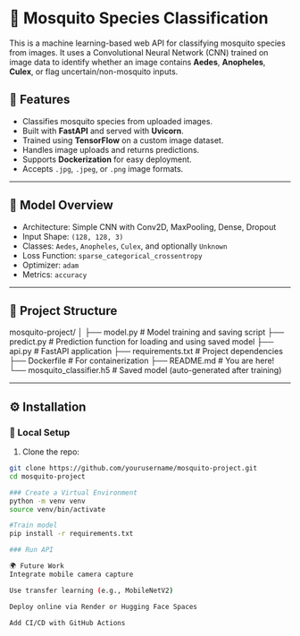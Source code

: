 # 🦟 Mosquito Species Classification

This is a machine learning-based web API for classifying mosquito species from images. It uses a Convolutional Neural Network (CNN) trained on image data to identify whether an image contains **Aedes**, **Anopheles**, **Culex**, or flag uncertain/non-mosquito inputs.

## 📌 Features

- Classifies mosquito species from uploaded images.
- Built with **FastAPI** and served with **Uvicorn**.
- Trained using **TensorFlow** on a custom image dataset.
- Handles image uploads and returns predictions.
- Supports **Dockerization** for easy deployment.
- Accepts `.jpg`, `.jpeg`, or `.png` image formats.

---

## 🧠 Model Overview

- Architecture: Simple CNN with Conv2D, MaxPooling, Dense, Dropout
- Input Shape: `(128, 128, 3)`
- Classes: `Aedes`, `Anopheles`, `Culex`, and optionally `Unknown`
- Loss Function: `sparse_categorical_crossentropy`
- Optimizer: `adam`
- Metrics: `accuracy`

---

## 📁 Project Structure

mosquito-project/
│
├── model.py # Model training and saving script
├── predict.py # Prediction function for loading and using saved model
├── api.py # FastAPI application
├── requirements.txt # Project dependencies
├── Dockerfile # For containerization
├── README.md # You are here!
└── mosquito_classifier.h5 # Saved model (auto-generated after training)


---

## ⚙️ Installation

### 🔧 Local Setup

1. Clone the repo:
```bash
git clone https://github.com/yourusername/mosquito-project.git
cd mosquito-project

### Create a Virtual Environment 
python -m venv venv
source venv/bin/activate

#Train model
pip install -r requirements.txt

### Run API

🌍 Future Work
Integrate mobile camera capture

Use transfer learning (e.g., MobileNetV2)

Deploy online via Render or Hugging Face Spaces

Add CI/CD with GitHub Actions